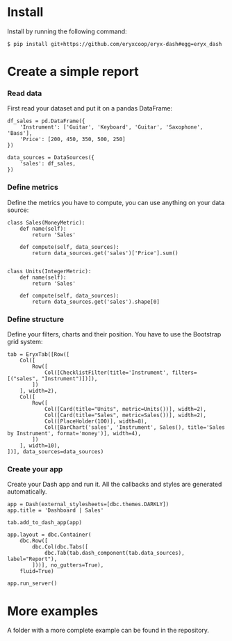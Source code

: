 # Install

Install by running the following command:

`$ pip install git+https://github.com/eryxcoop/eryx-dash#egg=eryx_dash`

# Create a simple report

### Read data
First read your dataset and put it on a pandas DataFrame:

```
df_sales = pd.DataFrame({
    'Instrument': ['Guitar', 'Keyboard', 'Guitar', 'Saxophone', 'Bass'],
    'Price': [200, 450, 350, 500, 250]
})

data_sources = DataSources({
    'sales': df_sales,
})
```

### Define metrics
Define the metrics you have to compute, you can use anything on your data source:

```
class Sales(MoneyMetric):
    def name(self):
        return 'Sales'

    def compute(self, data_sources):
        return data_sources.get('sales')['Price'].sum()


class Units(IntegerMetric):
    def name(self):
        return 'Sales'

    def compute(self, data_sources):
        return data_sources.get('sales').shape[0]
```

### Define structure
Define your filters, charts and their position. You have to use the Bootstrap grid system:

```
tab = EryxTab([Row([
    Col([
        Row([
            Col([ChecklistFilter(title='Instrument', filters=[("sales", "Instrument")])]),
        ])
    ], width=2),
    Col([
        Row([
            Col([Card(title="Units", metric=Units())], width=2),
            Col([Card(title="Sales", metric=Sales())], width=2),
            Col([PlaceHolder(100)], width=8),
            Col([BarChart('sales', 'Instrument', Sales(), title='Sales by Instrument', format='money')], width=4),
        ])
    ], width=10),
])], data_sources=data_sources)
```

### Create your app
Create your Dash app and run it. All the callbacks and styles are generated automatically.

```
app = Dash(external_stylesheets=[dbc.themes.DARKLY])
app.title = 'Dashboard | Sales'

tab.add_to_dash_app(app)

app.layout = dbc.Container(
    dbc.Row([
        dbc.Col(dbc.Tabs([
            dbc.Tab(tab.dash_component(tab.data_sources), label="Report"),
        ]))], no_gutters=True),
    fluid=True)

app.run_server()
```

# More examples
A folder with a more complete example can be found in the repository.